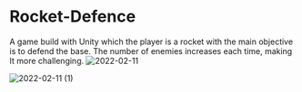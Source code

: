 # Rocket-Defence
A game build with Unity which the player is a rocket with the main objective is to defend the base. The number of enemies increases each time, making It more challenging.
![2022-02-11](https://user-images.githubusercontent.com/81934015/153653093-e9855294-a129-496d-a307-775cb2b03a20.png)

![2022-02-11 (1)](https://user-images.githubusercontent.com/81934015/153653118-4dac37ab-e48c-4b36-8e4c-7d1434e7a9ca.png)
